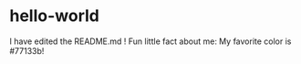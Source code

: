 # hello-world
I have edited the README.md !
Fun little fact about me:
  My favorite color is #77133b!
  
